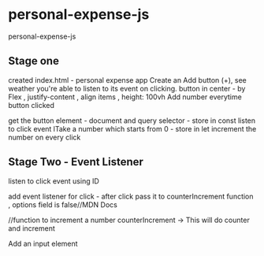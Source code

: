 # personal-expense-js
 personal-expense-js


## Stage one
created index.html - personal expense app
Create an Add button (+), see weather you're able to listen to its event on clicking.
button in center - by Flex , justify-content , align items , height: 100vh
Add number everytime button clicked 

get the button element - document and query selector - store in const 
listen to click event 
lTake a number which starts from 0 - store in let
increment the number on every click

## Stage Two - Event Listener

listen to click event using ID 

add event listener for click - after click pass it to counterIncrement function , options field is false//MDN Docs

//function to increment a number
counterIncrement -> This will do counter and increment

Add an input element
